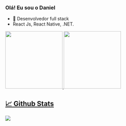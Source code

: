### Olá! Eu sou o Daniel

- 🔭 Desenvolvedor full stack
- React Js, React Native, .NET.

<div>
  <a href="https://github.com/danieljunio0">
  <img height="180em" src="https://github-readme-stats.vercel.app/api?username=danieljunio0&show_icons=true&theme=dracula&include_all_commits=true&count_private=true"/>
  <img height="180em" src="https://github-readme-stats.vercel.app/api/top-langs/?username=danieljunio0&layout=compact&langs_count=7&theme=dracula"/>
</div>

## 📈 Github Stats
![](https://github-profile-summary-cards.vercel.app/api/cards/profile-details?username=danieljunio0&theme=default)
